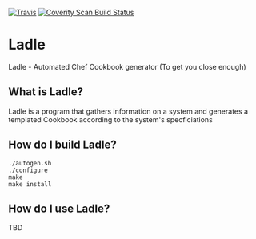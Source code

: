 [![Travis](https://img.shields.io/travis/staticfox/ladle.svg?label=Travis-CI)](https://travis-ci.org/staticfox/ladle)
[![Coverity Scan Build Status](https://scan.coverity.com/projects/11600/badge.svg)](https://scan.coverity.com/projects/staticfox-ladle)
# Ladle
Ladle - Automated Chef Cookbook generator (To get you close enough)

## What is Ladle?
Ladle is a program that gathers information on a system and generates a templated Cookbook according to the system's specficiations

## How do I build Ladle?
```
./autogen.sh
./configure
make
make install
```

## How do I use Ladle?
TBD
